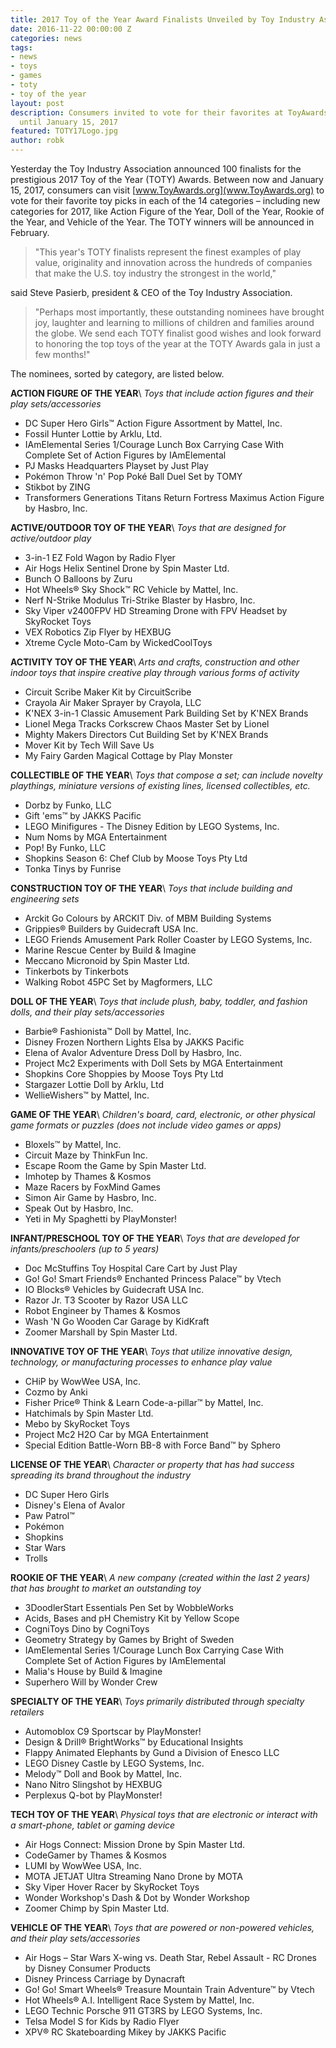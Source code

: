 ```yaml
---
title: 2017 Toy of the Year Award Finalists Unveiled by Toy Industry Association
date: 2016-11-22 00:00:00 Z
categories: news
tags:
- news
- toys
- games
- toty
- toy of the year
layout: post
description: Consumers invited to vote for their favorites at ToyAwards.org - now
  until January 15, 2017
featured: TOTY17Logo.jpg
author: robk
---
```


Yesterday the Toy Industry Association announced 100 finalists for the prestigious 2017 Toy of the Year (TOTY) Awards. Between now and January 15, 2017, consumers can visit [www.ToyAwards.org](www.ToyAwards.org) to vote for their favorite toy picks in each of the 14 categories – including new categories for 2017, like Action Figure of the Year, Doll of the Year, Rookie of the Year, and Vehicle of the Year. The TOTY winners will be announced in February.

> "This year's TOTY finalists represent the finest examples of play value, originality and innovation across the hundreds of companies that make the U.S. toy industry the strongest in the world,"

said Steve Pasierb, president & CEO of the Toy Industry Association.

> "Perhaps most importantly, these outstanding nominees have brought joy, laughter and learning to millions of children and families around the globe. We send each TOTY finalist good wishes and look forward to honoring the top toys of the year at the TOTY Awards gala in just a few months!"

The nominees, sorted by category, are listed below.

**ACTION FIGURE OF THE YEAR**\\
*Toys that include action figures and their play sets/accessories*

* DC Super Hero Girls™ Action Figure Assortment by Mattel, Inc.
* Fossil Hunter Lottie by Arklu, Ltd.
* IAmElemental Series 1/Courage Lunch Box Carrying Case With Complete Set of Action Figures by IAmElemental
* PJ Masks Headquarters Playset by Just Play
* Pokémon Throw 'n' Pop Poké Ball Duel Set by TOMY
* Stikbot by ZING
* Transformers Generations Titans Return Fortress Maximus Action Figure by Hasbro, Inc.

**ACTIVE/OUTDOOR TOY OF THE YEAR**\\
*Toys that are designed for active/outdoor play*

* 3-in-1 EZ Fold Wagon by Radio Flyer
* Air Hogs Helix Sentinel Drone by Spin Master Ltd.
* Bunch O Balloons by Zuru
* Hot Wheels® Sky Shock™ RC Vehicle by Mattel, Inc.
* Nerf N-Strike Modulus Tri-Strike Blaster by Hasbro, Inc.
* Sky Viper v2400FPV HD Streaming Drone with FPV Headset by SkyRocket Toys
* VEX Robotics Zip Flyer by HEXBUG
* Xtreme Cycle Moto-Cam by WickedCoolToys

**ACTIVITY TOY OF THE YEAR**\\
*Arts and crafts, construction and other indoor toys that inspire creative play through various forms of activity*

* Circuit Scribe Maker Kit by CircuitScribe
* Crayola Air Maker Sprayer by Crayola, LLC
* K'NEX 3-in-1 Classic Amusement Park Building Set by K'NEX Brands
* Lionel Mega Tracks Corkscrew Chaos Master Set by Lionel
* Mighty Makers Directors Cut Building Set by K'NEX Brands
* Mover Kit by Tech Will Save Us
* My Fairy Garden Magical Cottage by Play Monster

**COLLECTIBLE OF THE YEAR**\\
*Toys that compose a set; can include novelty playthings, miniature versions of existing lines, licensed collectibles, etc.*

* Dorbz by Funko, LLC
* Gift 'ems™ by JAKKS Pacific
* LEGO Minifigures - The Disney Edition by LEGO Systems, Inc.
* Num Noms by MGA Entertainment
* Pop! By Funko, LLC
* Shopkins Season 6: Chef Club by Moose Toys Pty Ltd
* Tonka Tinys by Funrise

**CONSTRUCTION TOY OF THE YEAR**\\
*Toys that include building and engineering sets*

* Arckit Go Colours by ARCKIT Div. of MBM Building Systems
* Grippies® Builders by Guidecraft USA Inc.
* LEGO Friends Amusement Park Roller Coaster by LEGO Systems, Inc.
* Marine Rescue Center by Build & Imagine
* Meccano Micronoid by Spin Master Ltd.
* Tinkerbots by Tinkerbots
* Walking Robot 45PC Set by Magformers, LLC

**DOLL OF THE YEAR**\\
*Toys that include plush, baby, toddler, and fashion dolls, and their play sets/accessories*

* Barbie® Fashionista™ Doll by Mattel, Inc.
* Disney Frozen Northern Lights Elsa by JAKKS Pacific
* Elena of Avalor Adventure Dress Doll by Hasbro, Inc.
* Project Mc2 Experiments with Doll Sets by MGA Entertainment
* Shopkins Core Shoppies by Moose Toys Pty Ltd
* Stargazer Lottie Doll by Arklu, Ltd
* WellieWishers™ by Mattel, Inc.

**GAME OF THE YEAR**\\
*Children's board, card, electronic, or other physical game formats or puzzles (does not include video games or apps)*

* Bloxels™ by Mattel, Inc.
* Circuit Maze by ThinkFun Inc.
* Escape Room the Game by Spin Master Ltd.
* Imhotep by Thames & Kosmos
* Maze Racers by FoxMind Games
* Simon Air Game by Hasbro, Inc.
* Speak Out by Hasbro, Inc.
* Yeti in My Spaghetti by PlayMonster!

**INFANT/PRESCHOOL TOY OF THE YEAR**\\
*Toys that are developed for infants/preschoolers (up to 5 years)*

* Doc McStuffins Toy Hospital Care Cart by Just Play
* Go! Go! Smart Friends® Enchanted Princess Palace™ by Vtech
* IO Blocks® Vehicles by Guidecraft USA Inc.
* Razor Jr. T3 Scooter by Razor USA LLC
* Robot Engineer by Thames & Kosmos
* Wash 'N Go Wooden Car Garage by KidKraft
* Zoomer Marshall by Spin Master Ltd.

**INNOVATIVE TOY OF THE YEAR**\\
*Toys that utilize innovative design, technology, or manufacturing processes to enhance play value*

* CHiP by WowWee USA, Inc.
* Cozmo by Anki
* Fisher Price® Think & Learn Code-a-pillar™ by Mattel, Inc.
* Hatchimals by Spin Master Ltd.
* Mebo by SkyRocket Toys
* Project Mc2 H2O Car by MGA Entertainment
* Special Edition Battle-Worn BB-8 with Force Band™ by Sphero

**LICENSE OF THE YEAR**\\
*Character or property that has had success spreading its brand throughout the industry*

* DC Super Hero Girls
* Disney's Elena of Avalor
* Paw Patrol™
* Pokémon
* Shopkins
* Star Wars
* Trolls

**ROOKIE OF THE YEAR**\\
*A new company (created within the last 2 years) that has brought to market an outstanding toy*

* 3DoodlerStart Essentials Pen Set by WobbleWorks
* Acids, Bases and pH Chemistry Kit by Yellow Scope
* CogniToys Dino by CogniToys
* Geometry Strategy by Games by Bright of Sweden
* IAmElemental Series 1/Courage Lunch Box Carrying Case With Complete Set of Action Figures by IAmElemental
* Malia's House by Build & Imagine
* Superhero Will by Wonder Crew

**SPECIALTY OF THE YEAR**\\
*Toys primarily distributed through specialty retailers*

* Automoblox C9 Sportscar by PlayMonster!
* Design & Drill® BrightWorks™ by Educational Insights
* Flappy Animated Elephants by Gund a Division of Enesco LLC
* LEGO Disney Castle by LEGO Systems, Inc.
* Melody™ Doll and Book by Mattel, Inc.
* Nano Nitro Slingshot by HEXBUG
* Perplexus Q-bot by PlayMonster!

**TECH TOY OF THE YEAR**\\
*Physical toys that are electronic or interact with a smart-phone, tablet or gaming device*

* Air Hogs Connect: Mission Drone by Spin Master Ltd.
* CodeGamer by Thames & Kosmos
* LUMI by WowWee USA, Inc.
* MOTA JETJAT Ultra Streaming Nano Drone by MOTA
* Sky Viper Hover Racer by SkyRocket Toys
* Wonder Workshop's Dash & Dot by Wonder Workshop
* Zoomer Chimp by Spin Master Ltd.

**VEHICLE OF THE YEAR**\\
*Toys that are powered or non-powered vehicles, and their play sets/accessories*

* Air Hogs – Star Wars X-wing vs. Death Star, Rebel Assault - RC Drones by Disney Consumer Products
* Disney Princess Carriage by Dynacraft
* Go! Go! Smart Wheels® Treasure Mountain Train Adventure™ by Vtech
* Hot Wheels® A.I. Intelligent Race System by Mattel, Inc.
* LEGO Technic Porsche 911 GT3RS by LEGO Systems, Inc.
* Telsa Model S for Kids by Radio Flyer
* XPV® RC Skateboarding Mikey by JAKKS Pacific

